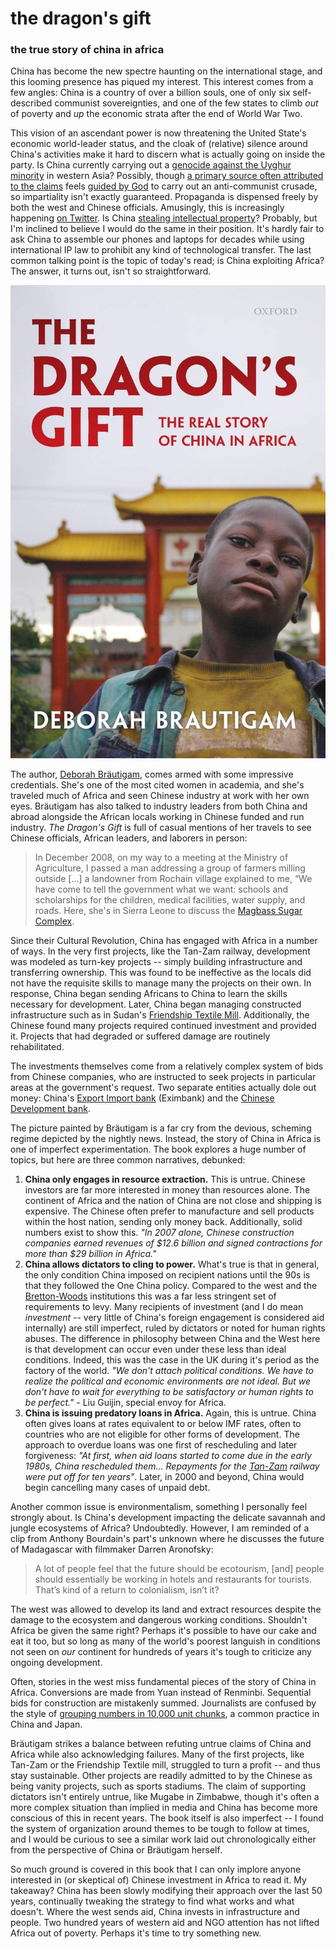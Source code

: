 # the dragon's gift
### the true story of china in africa
China has become the new spectre haunting on the international stage, and this looming presence has piqued my interest. This interest comes from a few angles: China is a country of over a billion souls, one of only six self-described communist sovereignties, and one of the few states to climb *out* of poverty and *up* the economic strata after the end of World War Two.

This vision of an ascendant power is now threatening the United State's economic world-leader status, and the cloak of (relative) silence around China's activities make it hard to discern what is actually going on inside the party. Is China currently carrying out a [genocide against the Uyghur minority](https://www.nytimes.com/2019/11/24/opinion/china-xinjiang-files.html) in western Asia? Possibly, though [a primary source often attributed to the claims](https://en.wikipedia.org/wiki/Adrian_Zenz) feels [guided by God](https://en.wikipedia.org/wiki/Adrian_Zenz#Theology) to carry out an anti-communist crusade, so impartiality isn't exactly guaranteed. Propaganda is dispensed freely by both the west and Chinese officials. Amusingly, this is increasingly happening [on Twitter](https://twitter.com/chenweihua/status/1382369697568546816). Is China [stealing intellectual property](https://www.justice.gov/usao-sdoh/pr/hospital-researcher-sentenced-prison-conspiring-steal-trade-secrets-sell-them-china)? Probably, but I'm inclined to believe I would do the same in their position. It's hardly fair to ask China to assemble our phones and laptops for decades while using international IP law to prohibit any kind of technological transfer. The last common talking point is the topic of today's read; is China exploiting Africa? The answer, it turns out, isn't so straightforward.

![Cover of The Dragon's Gift, by Deborah Brautigam](cover.jpg)

The author, [Deborah Bräutigam](https://en.wikipedia.org/wiki/Deborah_Bräutigam), comes armed with some impressive credentials. She's one of the most cited women in academia, and she's traveled much of Africa and seen Chinese industry at work with her own eyes. Bräutigam has also talked to industry leaders from both China and abroad alongside the African locals working in Chinese funded and run industry. *The Dragon's Gift* is full of casual mentions of her travels to see Chinese officials, African leaders, and laborers in person:
> In December 2008, on my way to a meeting at the Ministry of Agriculture, I passed a man addressing a group of farmers milling outside [...] a landowner from Rochain village explained to me, “We have come to tell the government what we want: schools and scholarships for the children, medical facilities, water supply, and roads.
Here, she's in Sierra Leone to discuss the [Magbass Sugar Complex](https://en.wikipedia.org/wiki/Magbass).

Since their Cultural Revolution, China has engaged with Africa in a number of ways. In the very first projects, like the Tan-Zam railway, development was modeled as turn-key projects -- simply building infrastructure and transferring ownership. This was found to be ineffective as the locals did not have the requisite skills to manage many the projects on their own. In response, China began sending Africans to China to learn the skills necessary for development. Later, China began managing constructed infrastructure such as in Sudan's [Friendship Textile Mill](https://en.wikipedia.org/wiki/Manufacturing_in_Sudan#Growth:_1998-Present). Additionally, the Chinese found many projects required continued investment and provided it. Projects that had degraded or suffered damage are routinely rehabilitated.

The investments themselves come from a relatively complex system of bids from Chinese companies, who are instructed to seek projects in particular areas at the government's request. Two separate entities actually dole out money: China's [Export Import bank](https://en.wikipedia.org/wiki/Exim_Bank_of_China) (Eximbank) and the [Chinese Development bank](https://en.wikipedia.org/wiki/China_Development_Bank).

The picture painted by Bräutigam is a far cry from the devious, scheming regime depicted by the nightly news. Instead, the story of China in Africa is one of imperfect experimentation. The book explores a huge number of topics, but here are three common narratives, debunked:
1. **China only engages in resource extraction.** This is untrue. Chinese investors are far more interested in money than resources alone. The continent of Africa and the nation of China are not close and shipping is expensive. The Chinese often prefer to manufacture and sell products within the host nation, sending only money back. Additionally, solid numbers exist to show this. *"In 2007 alone, Chinese construction companies earned revenues of $12.6 billion and signed contractions for more than $29 billion in Africa."*
2. **China allows dictators to cling to power.** What's true is that in general, the only condition China imposed on recipient nations until the 90s is that they followed the One China policy. Compared to the west and the [Bretton-Woods](https://en.wikipedia.org/wiki/Bretton_Woods_system) institutions this was a far less stringent set of requirements to levy. Many recipients of investment (and I do mean *investment* -- very little of China's foreign engagement is considered aid internally) are still imperfect, ruled by dictators or noted for human rights abuses. The difference in philosophy between China and the West here is that development can occur even under these less than ideal conditions. Indeed, this was the case in the UK during it's period as the factory of the world. *"We don't attach political conditions. We have to realize the political and economic environments are not ideal. But we don't have to wait for everything to be satisfactory or human rights to be perfect."* - Liu Guijin, special envoy for Africa.
3. **China is issuing predatory loans in Africa.** Again, this is untrue. China often gives loans at rates equivalent to or below IMF rates, often to countries who are not eligible for other forms of development. The approach to overdue loans was one first of rescheduling and later forgiveness: *"At first, when aid loans started to come due in the early 1980s, China rescheduled them... Repayments for the [Tan-Zam](https://en.wikipedia.org/wiki/TAZARA_Railway) railway were put off for ten years"*. Later, in 2000 and beyond, China would begin cancelling many cases of unpaid debt.

Another common issue is environmentalism, something I personally feel strongly about. Is China's development impacting the delicate savannah and jungle ecosystems of Africa? Undoubtedly. However, I am reminded of a clip from Anthony Bourdain's part's unknown where he discusses the future of Madagascar with filmmaker Darren Aronofsky:

> A lot of people feel that the future should be ecotourism, [and] people should essentially be working in hotels and restaurants for tourists. That’s kind of a return to colonialism, isn’t it?

The west was allowed to develop its land and extract resources despite the damage to the ecosystem and dangerous working conditions. Shouldn't Africa be given the same right? Perhaps it's possible to have our cake and eat it too, but so long as many of the world's poorest languish in conditions not seen on *our* continent for hundreds of years it's tough to criticize any ongoing development.

Often, stories in the west miss fundamental pieces of the story of China in Africa. Conversions are made from Yuan instead of Renminbi. Sequential bids for construction are mistakenly summed. Journalists are confused by the style of [grouping numbers in 10,000 unit chunks](https://jisho.org/search?utf8=%E2%9C%93&keyword=man), a common practice in China and Japan. 

Bräutigam strikes a balance between refuting untrue claims of China and Africa while also acknowledging failures. Many of the first projects, like Tan-Zam or the Friendship Textile mill, struggled to turn a profit -- and thus stay sustainable. Other projects are readily admitted to by the Chinese as being vanity projects, such as sports stadiums. The claim of supporting dictators isn't entirely untrue, like Mugabe in Zimbabwe, though it's often a more complex situation than implied in media and China has become more conscious of this in recent years. The book itself is also imperfect -- I found the system of organization around themes to be tough to follow at times, and I would be curious to see a similar work laid out chronologically either from the perspective of China or Bräutigam herself.

So much ground is covered in this book that I can only implore anyone interested in (or skeptical of) Chinese investment in Africa to read it. My takeaway? China has been slowly modifying their approach over the last 50 years, continually tweaking the strategy to find what works and what doesn't. Where the west sends aid, China invests in infrastructure and people. Two hundred years of western aid and NGO attention has not lifted Africa out of poverty. Perhaps it's time to try something new.